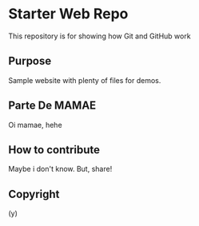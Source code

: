 # Starter Web Repo

This repository is for showing how Git and GitHub work

## Purpose

Sample website with plenty of files for demos.

## Parte De MAMAE

Oi mamae, hehe

## How to contribute

Maybe i don't know.
But, share!

## Copyright
(y)
